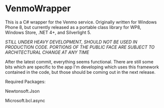 VenmoWrapper
============

This is a C# wrapper for the Venmo service. Originally written for Windows Phone 8, but currently released as a portable class library for WP8, Windows Store, .NET 4+, and Silverlight 5.

*_STILL UNDER HEAVY DEVELOPMENT, SHOULD NOT BE USED IN PRODUCTION CODE. PORTIONS OF THE PUBLIC FACE ARE SUBJECT TO ARCHITECTURAL CHANGE AT ANY TIME_*

After the latest commit, everything seems functional. There are still some bits which are specific to the app I'm developing which uses this framework contained in the code, but those should be coming out in the next release.

Required Packages:

Newtonsoft.Json

Microsoft.bcl.async
